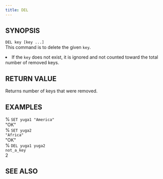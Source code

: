 ```yaml
---
title: DEL
---
```


## SYNOPSIS
<code>DEL key [key ...]</code><br>
This command is to delete the given <code>key</code>.

<li>If the <code>key</code> does not exist, it is ignored and not counted toward the total number of removed keys.</li>

## RETURN VALUE
Returns number of keys that were removed.

## EXAMPLES
% <code>SET yuga1 "America"</code><br>
"OK"<br>
% <code>SET yuga2 "Africa"</code><br>
"OK"<br>
% <code>DEL yuga1 yuga2 not_a_key</code><br>
2<br>

## SEE ALSO
